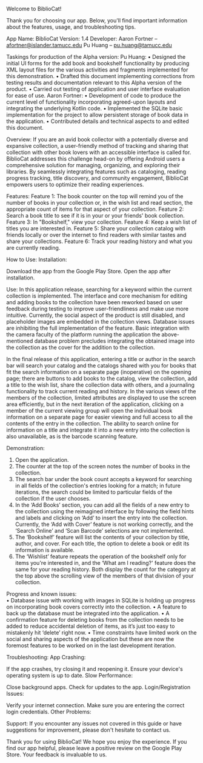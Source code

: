 Welcome to BiblioCat!

Thank you for choosing our app. Below, you'll find important information about the features, usage, and troubleshooting tips.

App Name: BiblioCat
Version: 1.4
Developer:
Aaron Fortner – afortner@islander.tamucc.edu
Pu Huang – pu.huang@tamucc.edu

Taskings for production of the Alpha version:
Pu Huang:
•	Designed the initial UI forms for the add book and bookshelf functionality by producing XML layout files for the various activities and fragments implemented for this demonstration.
•	Drafted this document implementing corrections from testing results and documentation relevant to this Alpha version of the product.
•	Carried out testing of application and user interface evaluation for ease of use.
Aaron Fortner:
•	Development of code to produce the current level of functionality incorporating agreed-upon layouts and integrating the underlying Kotlin code.
•	Implemented the SQLite basic implementation for the project to allow persistent storage of book data in the application.
•	Contributed details and technical aspects to and edited this document.


Overview:
If you are an avid book collector with a potentially diverse and expansive collection, a user-friendly method of tracking and sharing that collection with other book lovers with an accessible interface is called for. BiblioCat addresses this challenge head-on by offering Android users a comprehensive
solution for managing, organizing, and exploring their libraries. By seamlessly integrating features such
as cataloging, reading progress tracking, title discovery, and community engagement, BiblioCat empowers users to optimize their reading experiences.


Features:
Feature 1: The book counter on the top will remind you of the number of books in your collection or, in the wish list and read section, the appropriate count of items for that aspect of your collection.
Feature 2: Search a book title to see if it is in your or your friends' book collection.
Feature 3: In "Bookshelf," view your collection.
Feature 4: Keep a wish list of titles you are interested in.
Feature 5: Share your collection catalog with friends locally or over the internet to find readers with similar tastes and share your collections.
Feature 6: Track your reading history and what you are currently reading.

How to Use:
Installation:

Download the app from the Google Play Store.
Open the app after installation.

Use:
In this application release, searching for a keyword within the current collection is implemented. The interface and core mechanism for editing and adding books to the collection have been reworked based on user feedback during testing to improve user-friendliness and make use more intuitive.  Currently, the social aspect of the product is still disabled, and placeholder images are embedded in the collection views. Database issues are inhibiting the full implementation of the feature.  Basic integration with the camera faculty of the platform running the application the above-mentioned database problem precludes integrating the obtained image into the collection as the cover for the addition to the collection.


In the final release of this application, entering a title or author in the search bar will search your catalog and the catalogs shared with you for books that fit the search information on a separate page (inoperative) on the opening page; there are buttons to add books to the catalog, view the collection, add a title to the wish list, share the collection data with others, and a journaling functionality to track current reading and history.  In the various views of the members of the collection, limited attributes are displayed to use the screen area efficiently, but in the next iteration of the application, clicking on a member of the current viewing group will open the individual book information on a separate page for easier viewing and full access to all the contents of the entry in the collection.  The ability to search online for information on a title and integrate it into a new entry into the collection is also unavailable, as is the barcode scanning feature.

Demonstration:
1.	Open the application.
2.	The counter at the top of the screen notes the number of books in the collection.
3.	The search bar under the book count accepts a keyword for searching in all fields of the collection's entries looking for a match; in future iterations, the search could be limited to particular fields of the collection if the user chooses.
4.	In the ‘Add Books’ section, you can add all the fields of a new entry to the collection using the reimagined interface by following the field hints and labels and clicking on ‘Add’ to insert the entry into the collection. Currently, the ‘Add with Cover’ feature is not working correctly, and the ‘Search Online’ and ‘Scan Barcode’ selections are not implemented.
5.	The ‘Bookshelf’ feature will list the contents of your collection by title, author, and cover. For each title, the option to delete a book or edit its information is available.
6.	The ‘Wishlist’ feature repeats the operation of the bookshelf only for items you're interested in, and the ‘What am I reading?' feature does the same for your reading history. Both display the count for the category at the top above the scrolling view of the members of that division of your collection.


Progress and known issues:  
•	Database issue with working with images in SQLite is holding up progress on incorporating book covers correctly into the collection.
•	A feature to back up the database must be integrated into the application.
•	A confirmation feature for deleting books from the collection needs to be added to reduce accidental deletion of items, as it’s just too easy to mistakenly hit ‘delete’ right now.
•	Time constraints have limited work on the social and sharing aspects of the application but these are now the foremost features to be worked on in the last development iteration.

Troubleshooting:
App Crashing:

If the app crashes, try closing it and reopening it.
Ensure your device's operating system is up to date.
Slow Performance:

Close background apps.
Check for updates to the app.
Login/Registration Issues:

Verify your internet connection.
Make sure you are entering the correct login credentials.
Other Problems:


Support:
If you encounter any issues not covered in this guide or have suggestions for improvement, please don't hesitate to contact us.


Thank you for using BiblioCat! We hope you enjoy the experience. If you find our app helpful, please leave a positive review on the Google Play Store. Your feedback is invaluable to us.
